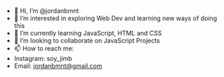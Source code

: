 - 👋 Hi, I’m @jordanbmnt
- 👀 I’m interested in exploring Web Dev and learning new ways of doing this
- 🌱 I’m currently learning JavaScript, HTML and CSS
- 💞️ I’m looking to collaborate on JavaScript Projects
- 📫 How to reach me:
- Instagram: soy_jimb
- Email: jordanbmnt@gmail.com

<!---
jordanbmnt/jordanbmnt is a ✨ special ✨ repository because its `README.md` (this file) appears on your GitHub profile.
You can click the Preview link to take a look at your changes.
--->
